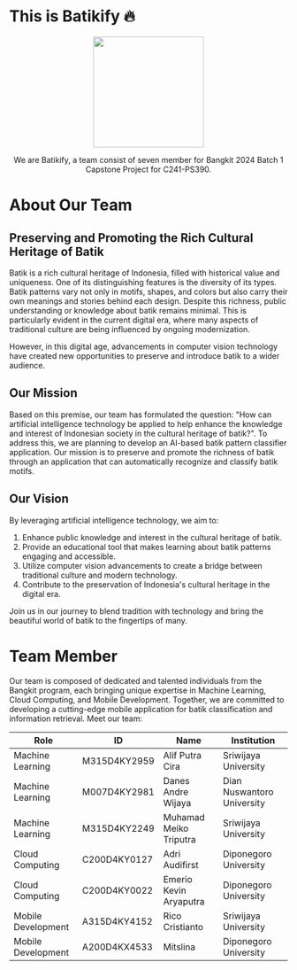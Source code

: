 # This is Batikify 🔥

<!--

**Here are some ideas to get you started:**

🙋‍♀️ A short introduction - what is your organization all about?
🌈 Contribution guidelines - how can the community get involved?
👩‍💻 Useful resources - where can the community find your docs? Is there anything else the community should know?
🍿 Fun facts - what does your team eat for breakfast?
🧙 Remember, you can do mighty things with the power of [Markdown](https://docs.github.com/github/writing-on-github/getting-started-with-writing-and-formatting-on-github/basic-writing-and-formatting-syntax)
-->

<div align="center">
  <img src="https://github.com/user-attachments/assets/28469c86-6cbf-402f-afda-808057c9594c" width="200" height="200">
</div>

<p align="center">
  We are Batikify, a team consist of seven member for Bangkit 2024 Batch 1 Capstone Project for C241-PS390.
</p>

# About Our Team
## Preserving and Promoting the Rich Cultural Heritage of Batik
Batik is a rich cultural heritage of Indonesia, filled with historical value and uniqueness. One of its distinguishing features is the diversity of its types. Batik patterns vary not only in motifs, shapes, and colors but also carry their own meanings and stories behind each design. Despite this richness, public understanding or knowledge about batik remains minimal. This is particularly evident in the current digital era, where many aspects of traditional culture are being influenced by ongoing modernization.

However, in this digital age, advancements in computer vision technology have created new opportunities to preserve and introduce batik to a wider audience.

## Our Mission
Based on this premise, our team has formulated the question: "How can artificial intelligence technology be applied to help enhance the knowledge and interest of Indonesian society in the cultural heritage of batik?". To address this, we are planning to develop an AI-based batik pattern classifier application. Our mission is to preserve and promote the richness of batik through an application that can automatically recognize and classify batik motifs.

## Our Vision
By leveraging artificial intelligence technology, we aim to:

1. Enhance public knowledge and interest in the cultural heritage of batik.
2. Provide an educational tool that makes learning about batik patterns engaging and accessible.
3. Utilize computer vision advancements to create a bridge between traditional culture and modern technology.
4. Contribute to the preservation of Indonesia's cultural heritage in the digital era.

Join us in our journey to blend tradition with technology and bring the beautiful world of batik to the fingertips of many.

# Team Member

Our team is composed of dedicated and talented individuals from the Bangkit program, each bringing
unique expertise in Machine Learning, Cloud Computing, and Mobile Development. Together, we are
committed to developing a cutting-edge mobile application for batik classification and information
retrieval. Meet our team:

| Role               | ID           | Name                   | Institution                |
| ------------------ | ------------ | ---------------------- | -------------------------- |
| Machine Learning   | M315D4KY2959 | Alif Putra Cira        | Sriwijaya University       |
| Machine Learning   | M007D4KY2981 | Danes Andre Wijaya     | Dian Nuswantoro University |
| Machine Learning   | M315D4KY2249 | Muhamad Meiko Triputra | Sriwijaya University       |
| Cloud Computing    | C200D4KY0127 | Adri Audifirst         | Diponegoro University      |
| Cloud Computing    | C200D4KY0022 | Emerio Kevin Aryaputra | Diponegoro University      |
| Mobile Development | A315D4KY4152 | Rico Cristianto        | Sriwijaya University       |
| Mobile Development | A200D4KX4533 | Mitslina               | Diponegoro University      |
